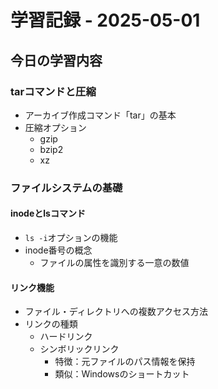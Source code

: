# 学習記録 - 2025-05-01

## 今日の学習内容

### tarコマンドと圧縮
- アーカイブ作成コマンド「tar」の基本
- 圧縮オプション
  - gzip
  - bzip2
  - xz

### ファイルシステムの基礎
#### inodeとlsコマンド
- `ls -i`オプションの機能
- inode番号の概念
  - ファイルの属性を識別する一意の数値

#### リンク機能
- ファイル・ディレクトリへの複数アクセス方法
- リンクの種類
  - ハードリンク
  - シンボリックリンク
    - 特徴：元ファイルのパス情報を保持
    - 類似：Windowsのショートカット
